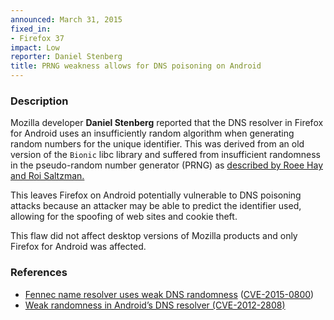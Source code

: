 ```yaml
---
announced: March 31, 2015
fixed_in:
- Firefox 37
impact: Low
reporter: Daniel Stenberg
title: PRNG weakness allows for DNS poisoning on Android
---
```


<h3>Description</h3>

<p>Mozilla developer <strong>Daniel Stenberg</strong> reported that the DNS
resolver in Firefox for Android uses an insufficiently random algorithm when
generating random numbers for the unique identifier. This was derived from an
old version of the <code>Bionic</code> libc library and suffered from
insufficient randomness in the pseudo-random number generator (PRNG) as <a
href="http://blog.watchfire.com/files/androiddnsweakprng.pdf">described by Roee
Hay and Roi Saltzman.</a>
</p>

<p>This leaves Firefox on Android potentially vulnerable to DNS poisoning
attacks because an attacker may be able to predict the identifier used, allowing
for the spoofing of web sites and cookie theft.
</p>

<p class="note">This flaw did not affect desktop versions of Mozilla products
and only Firefox for Android was affected.
</p>

<h3>References</h3>

<ul>
  <li><a href="https://bugzilla.mozilla.org/show_bug.cgi?id=1110212">
       Fennec name resolver uses weak DNS randomness</a>
(<a href="http://cve.mitre.org/cgi-bin/cvename.cgi?name=CVE-2015-0800"
class="ex-ref">CVE-2015-0800</a>)</li>
  <li><a href="http://blog.watchfire.com/files/androiddnsweakprng.pdf">
        Weak randomness in Android’s DNS resolver (CVE-2012-2808)</a></li>
</ul>



